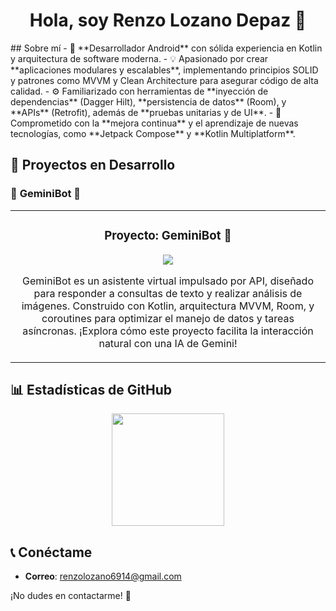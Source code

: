 <div align="center">
  <h1>Hola, soy Renzo Lozano Depaz 👋</h1>
</div>
## Sobre mí
- 📱 **Desarrollador Android** con sólida experiencia en Kotlin y arquitectura de software moderna.
- 💡 Apasionado por crear **aplicaciones modulares y escalables**, implementando principios SOLID y patrones como MVVM y Clean Architecture para asegurar código de alta calidad.
- ⚙️ Familiarizado con herramientas de **inyección de dependencias** (Dagger Hilt), **persistencia de datos** (Room), y **APIs** (Retrofit), además de **pruebas unitarias y de UI**.
- 🌱 Comprometido con la **mejora continua** y el aprendizaje de nuevas tecnologías, como **Jetpack Compose** y **Kotlin Multiplatform**.

<br>

## 📂 Proyectos en Desarrollo
### 🚀 **GeminiBot 🤖**
<table>
  <tr>
    <td width="100%">
      <h3 align="center">Proyecto: GeminiBot 🤖</h3>
      <div align="center">
        <p>
          <a href="https://github.com/RenzoLD/GeminiBot" target="_blank">
            <img src="https://img.shields.io/badge/C%C3%93DIGO-blue?style=for-the-badge&logo=github&logoColor=white">
          </a>
        </p>
        <p>
          GeminiBot es un asistente virtual impulsado por API, diseñado para responder a consultas de texto y realizar análisis de imágenes. Construido con Kotlin, arquitectura MVVM, Room, y coroutines para optimizar el manejo de datos y tareas asíncronas. ¡Explora cómo este proyecto facilita la interacción natural con una IA de Gemini!
        </p>
      </div>
    </td>
  </tr>
</table>

## 📊 Estadísticas de GitHub

<p align="center">
  <img height="180em" src="https://github-readme-stats-eight-theta.vercel.app/api/top-langs/?username=RenzoLD&layout=compact&langs_count=8&theme=algolia&cache_seconds=1800"/>
</p>


## 📞 Conéctame
- **Correo**: [renzolozano6914@gmail.com](mailto:renzolozano6914@gmail.com)

¡No dudes en contactarme! 🚀

